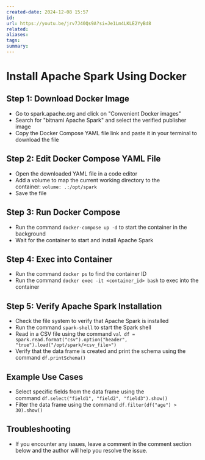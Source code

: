 ```yaml
---
created-date: 2024-12-08 15:57
id: 
url: https://youtu.be/jrv7J40Qs9A?si=Je1Lm4LKLE2YyBd8
related: 
aliases: 
tags: 
summary:
---
```

# Install Apache Spark Using Docker

## Step 1: Download Docker Image

- Go to spark.apache.org and click on "Convenient Docker images"
- Search for "bitnami Apache Spark" and select the verified publisher image
- Copy the Docker Compose YAML file link and paste it in your terminal to download the file

## **Step 2: Edit Docker Compose YAML File**

- Open the downloaded YAML file in a code editor
- Add a volume to map the current working directory to the container: `volume: .:/opt/spark`
- Save the file

## **Step 3: Run Docker Compose**

- Run the command `docker-compose up -d` to start the container in the background
- Wait for the container to start and install Apache Spark

## **Step 4: Exec into Container**

- Run the command `docker ps` to find the container ID
- Run the command `docker exec -it <container_id> bash` to exec into the container

## **Step 5: Verify Apache Spark Installation**

- Check the file system to verify that Apache Spark is installed
- Run the command `spark-shell` to start the Spark shell
- Read in a CSV file using the command `val df = spark.read.format("csv").option("header", "true").load("/opt/spark/<csv_file>")`
- Verify that the data frame is created and print the schema using the command `df.printSchema()`

## **Example Use Cases**

- Select specific fields from the data frame using the command `df.select("field1", "field2", "field3").show()`
- Filter the data frame using the command `df.filter(df("age") > 30).show()`

## **Troubleshooting**

- If you encounter any issues, leave a comment in the comment section below and the author will help you resolve the issue.